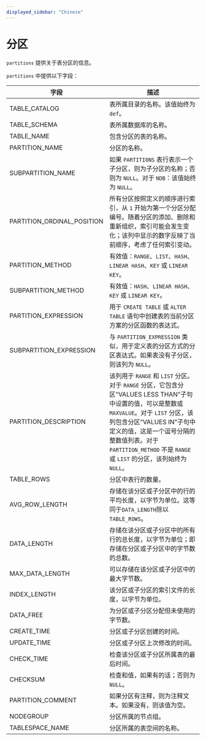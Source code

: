 ```yaml
---
displayed_sidebar: "Chinese"
---
```


# 分区

`partitions` 提供关于表分区的信息。

`partitions` 中提供以下字段：

| **字段**                    | **描述**                                                    |
| -------------------------- | ------------------------------------------------------------ |
| TABLE_CATALOG              | 表所属目录的名称。该值始终为 `def`。                        |
| TABLE_SCHEMA               | 表所属数据库的名称。                                         |
| TABLE_NAME                 | 包含分区的表的名称。                                         |
| PARTITION_NAME             | 分区的名称。                                                 |
| SUBPARTITION_NAME          | 如果 `PARTITIONS` 表行表示一个子分区，则为子分区的名称；否则为 `NULL`。对于 `NDB`：该值始终为 `NULL`。 |
| PARTITION_ORDINAL_POSITION | 所有分区按照定义的顺序进行索引，从 `1` 开始为第一个分区分配编号。随着分区的添加、删除和重新组织，索引可能会发生变化；该列中显示的数字反映了当前顺序，考虑了任何索引变动。 |
| PARTITION_METHOD           | 有效值：`RANGE`、`LIST`、`HASH`、`LINEAR HASH`、`KEY` 或 `LINEAR KEY`。 |
| SUBPARTITION_METHOD        | 有效值：`HASH`、`LINEAR HASH`、`KEY` 或 `LINEAR KEY`。      |
| PARTITION_EXPRESSION       | 用于 `CREATE TABLE` 或 `ALTER TABLE` 语句中创建表的当前分区方案的分区函数的表达式。 |
| SUBPARTITION_EXPRESSION    | 与 `PARTITION_EXPRESSION` 类似，用于定义表的分区方式的分区表达式。如果表没有子分区，则该列为 `NULL`。 |
| PARTITION_DESCRIPTION      | 该列用于 `RANGE` 和 `LIST` 分区。对于 `RANGE` 分区，它包含分区“VALUES LESS THAN”子句中设置的值，可以是整数或 `MAXVALUE`。对于 `LIST` 分区，该列包含分区“VALUES IN”子句中定义的值，这是一个逗号分隔的整数值列表。对于 `PARTITION_METHOD` 不是 `RANGE` 或 `LIST` 的分区，该列始终为 `NULL`。 |
| TABLE_ROWS                 | 分区中表行的数量。                                           |
| AVG_ROW_LENGTH             | 存储在该分区或子分区中的行的平均长度，以字节为单位。这等同于`DATA_LENGTH`除以`TABLE_ROWS`。 |
| DATA_LENGTH                | 存储在该分区或子分区中的所有行的总长度，以字节为单位；即存储在分区或子分区中的字节数的总数。 |
| MAX_DATA_LENGTH            | 可以存储在该分区或子分区中的最大字节数。                   |
| INDEX_LENGTH               | 该分区或子分区的索引文件的长度，以字节为单位。             |
| DATA_FREE                  | 为分区或子分区分配但未使用的字节数。                        |
| CREATE_TIME                | 分区或子分区创建的时间。                                     |
| UPDATE_TIME                | 分区或子分区上次修改的时间。                                 |
| CHECK_TIME                 | 检查该分区或子分区所属表的最后时间。                        |
| CHECKSUM                   | 检查和值，如果有的话；否则为 `NULL`。                      |
| PARTITION_COMMENT          | 如果分区有注释，则为注释文本。如果没有，则该值为空。         |
| NODEGROUP                  | 分区所属的节点组。                                           |
| TABLESPACE_NAME            | 分区所属的表空间的名称。                                     |